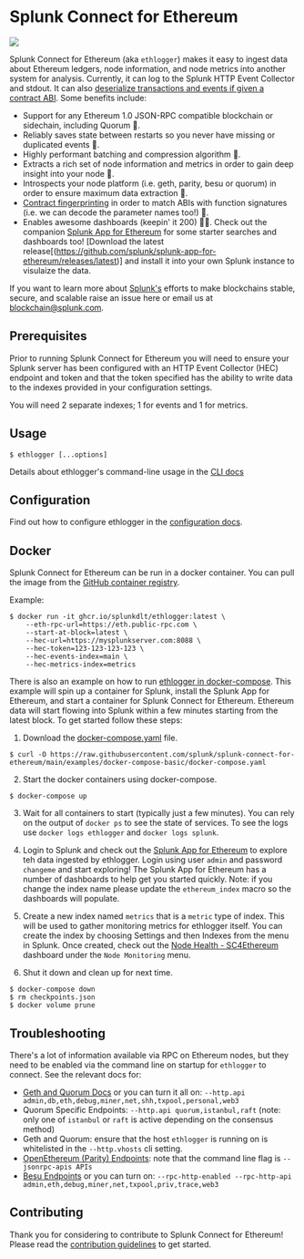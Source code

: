 # Splunk Connect for Ethereum

[![](https://github.com/splunk/splunk-connect-for-ethereum/workflows/CI/badge.svg)](https://github.com/splunk/splunk-connect-for-ethereum/actions?query=workflow%3ACI+branch%3Amain)

Splunk Connect for Ethereum (aka `ethlogger`) makes it easy to ingest data about Ethereum ledgers, node information, and node metrics into another system for analysis. Currently, it can log to the Splunk HTTP Event Collector and stdout. It can also [deserialize transactions and events if given a contract ABI](./docs/abi.md). Some benefits include:

-   Support for any Ethereum 1.0 JSON-RPC compatible blockchain or sidechain, including Quorum 🦄.
-   Reliably saves state between restarts so you never have missing or duplicated events 🧘‍.
-   Highly performant batching and compression algorithm 🚄.
-   Extracts a rich set of node information and metrics in order to gain deep insight into your node 🙉.
-   Introspects your node platform (i.e. geth, parity, besu or quorum) in order to ensure maximum data extraction 🎂.
-   [Contract fingerprinting](./docs/abi.md#contract-fingerprinting) in order to match ABIs with function signatures (i.e. we can decode the parameter names too!) 🔎.
-   Enables awesome dashboards (keepin' it 200) 💯💯.  Check out the companion [Splunk App for Ethereum](https://github.com/splunk/splunk-app-for-ethereum) for some starter searches and dashboards too!   [Download the latest release[(https://github.com/splunk/splunk-app-for-ethereum/releases/latest)] and install it into your own Splunk instance to visulaize the data.

If you want to learn more about [Splunk's](https://www.splunk.com) efforts to make blockchains stable, secure, and scalable raise an issue here or email us at [blockchain@splunk.com](mailto:blockchain@splunk.com).

<!-- toc -->

## Prerequisites

Prior to running Splunk Connect for Ethereum you will need to ensure your Splunk server has been configured with an HTTP Event Collector (HEC) endpoint and token and that the token specified has the ability to write data to the indexes provided in your configuration settings. 

You will need 2 separate indexes; 1 for events and 1 for metrics.

## Usage

```sh-session
$ ethlogger [...options]
```

Details about ethlogger's command-line usage in the [CLI docs](./docs/cli.md)

## Configuration

Find out how to configure ethlogger in the [configuration docs](./docs/configuration.md).

## Docker

Splunk Connect for Ethereum can be run in a docker container. You can pull the image from the [GitHub container registry](https://github.com/orgs/splunkdlt/packages/container/package/ethlogger).

Example:

```sh-session
$ docker run -it ghcr.io/splunkdlt/ethlogger:latest \
    --eth-rpc-url=https://eth.public-rpc.com \
    --start-at-block=latest \
    --hec-url=https://mysplunkserver.com:8088 \
    --hec-token=123-123-123-123 \
    --hec-events-index=main \
    --hec-metrics-index=metrics
```

There is also an example on how to run [ethlogger in docker-compose](./examples/docker-compose-basic).  This example will spin up a container for Splunk, install the Splunk App for Ethereum, and start a container for Splunk Connect for Ethereum.  Ethereum data will start flowing into Splunk within a few minutes starting from the latest block.  To get started follow these steps: 
1. Download the [docker-compose.yaml](./examples/docker-compose-basic/docker-compose.yaml) file.
```sh-session
$ curl -O https://raw.githubusercontent.com/splunk/splunk-connect-for-ethereum/main/examples/docker-compose-basic/docker-compose.yaml
```

2. Start the docker containers using docker-compose.
```sh-session
$ docker-compose up
```

3. Wait for all containers to start (typically just a few minutes).
   You can rely on the output of `docker ps` to see the state of services.  To see the logs use `docker logs ethlogger` and `docker logs splunk`.

4. Login to Splunk and check out the [Splunk App for Ethereum](http://localhost:8000/app/splunk-app-for-ethereum/ethereum_starter_searches) to explore teh data ingested by ethlogger.  Login using user `admin` and password `changeme` and start exploring!  The Splunk App for Ethereum has a number of dashboards to help get you started quickly.
   Note:  if you change the index name please update the `ethereum_index` macro so the dashboards will populate.
    
5. Create a new index named `metrics` that is a `metric` type of index.  This will be used to gather monitoring metrics for ethlogger itself.
   You can create the index by choosing Settings  and then Indexes from the menu in Splunk.  Once created, check out the [Node Health - SC4Ethereum](http://localhost:8000/app/splunk-app-for-ethereum/node_health__sc4ethereum) dashboard under the `Node Monitoring` menu.

6. Shut it down and clean up for next time.
```sh-session
$ docker-compose down
$ rm checkpoints.json
$ docker volume prune
```

## Troubleshooting

There's a lot of information available via RPC on Ethereum nodes, but they need to be enabled via the command line on startup for `ethlogger` to connect. See the relevant docs for:

-   [Geth and Quorum Docs](https://geth.ethereum.org/docs/rpc/server) or you can turn it all on: `--http.api admin,db,eth,debug,miner,net,shh,txpool,personal,web3`
-   Quorum Specific Endpoints: `--http.api quorum,istanbul,raft` (note: only one of `istanbul` or `raft` is active depending on the consensus method)
-   Geth and Quorum: ensure that the host `ethlogger` is running on is whitelisted in the `--http.vhosts` cli setting.
-   [OpenEthereum (Parity) Endpoints](https://openethereum.github.io/JSONRPC): note that the command line flag is `--jsonrpc-apis APIs`
-   [Besu Endpoints](https://besu.hyperledger.org/en/stable/HowTo/Interact/APIs/Using-JSON-RPC-API/) or you can turn on: `--rpc-http-enabled --rpc-http-api admin,eth,debug,miner,net,txpool,priv,trace,web3`

## Contributing

Thank you for considering to contribute to Splunk Connect for Ethereum! Please read the [contribution guidelines](./CONTRIBUTING.md) to get started.
